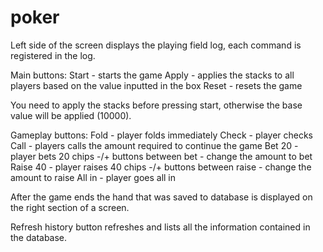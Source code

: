 # poker

Left side of the screen displays the playing field log, each command is registered in the log.

Main buttons:
Start - starts the game
Apply - applies the stacks to all players based on the value inputted in the box
Reset - resets the game

You need to apply the stacks before pressing start, otherwise the base value will be applied (10000).

Gameplay buttons:
Fold - player folds immediately
Check - player checks
Call - players calls the amount required to continue the game
Bet 20 - player bets 20 chips
-/+ buttons between bet - change the amount to bet
Raise 40 - player raises 40 chips
-/+ buttons between raise - change the amount to raise
All in - player goes all in

After the game ends the hand that was saved to database is displayed on the right section of a screen.

Refresh history button refreshes and lists all the information contained in the database.
